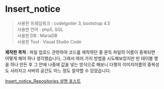 # Insert_notice

>사용한 프레임워크 : codeIgniter 3, bootstrap 4.5<br>
>사용한 언어 : php5, SQL<br>
>사용한 DB : MariaDB<br>
>사용한 Tool : Visual Studio Code<br>

<b>제작한 목적</b> : 파일 업로드 관련하여 코드를 제작하던 중 문득 파일의 이름이 중복되면 어떻게 해야 하나 생각했습니다, 그래서 여러 가지 방법을 시도해보았지만 빈 테이블 행을 하나 만든 후 그 안에 나중에 값을 넣는 방식으로 해보니 다행히 이미지이름의 중복성도 사라지고 서버의 공간도 어느 정도 절약할 수 있었습니다.

<a href="https://juniorprogram.tistory.com/57">Insert_notice_Repositories 설명 포스트</a>
